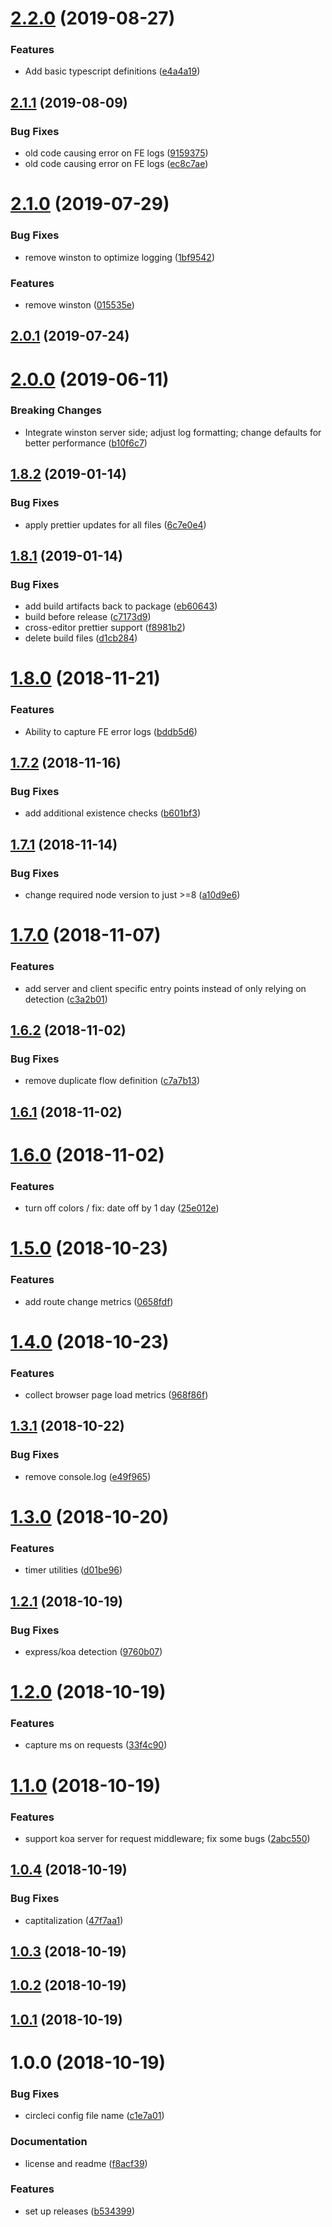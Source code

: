 # [2.2.0](https://github.com/sprucelabsai/sprucebot-log/compare/v2.1.1...v2.2.0) (2019-08-27)


### Features

* Add basic typescript definitions ([e4a4a19](https://github.com/sprucelabsai/sprucebot-log/commit/e4a4a19))

## [2.1.1](https://github.com/sprucelabsai/sprucebot-log/compare/v2.1.0...v2.1.1) (2019-08-09)


### Bug Fixes

* old code causing error on FE logs ([9159375](https://github.com/sprucelabsai/sprucebot-log/commit/9159375))
* old code causing error on FE logs ([ec8c7ae](https://github.com/sprucelabsai/sprucebot-log/commit/ec8c7ae))

# [2.1.0](https://github.com/sprucelabsai/sprucebot-log/compare/v2.0.0...v2.1.0) (2019-07-29)


### Bug Fixes

* remove winston to optimize logging ([1bf9542](https://github.com/sprucelabsai/sprucebot-log/commit/1bf9542))


### Features

* remove winston ([015535e](https://github.com/sprucelabsai/sprucebot-log/commit/015535e))

## [2.0.1](https://github.com/sprucelabsai/sprucebot-log/compare/v2.0.0...v2.0.1) (2019-07-24)

# [2.0.0](https://github.com/sprucelabsai/sprucebot-log/compare/v1.8.2...v2.0.0) (2019-06-11)


### Breaking Changes

* Integrate winston server side; adjust log formatting; change defaults for better performance ([b10f6c7](https://github.com/sprucelabsai/sprucebot-log/commit/b10f6c7))

## [1.8.2](https://github.com/sprucelabsai/sprucebot-log/compare/v1.8.1...v1.8.2) (2019-01-14)


### Bug Fixes

* apply prettier updates for all files ([6c7e0e4](https://github.com/sprucelabsai/sprucebot-log/commit/6c7e0e4))

## [1.8.1](https://github.com/sprucelabsai/sprucebot-log/compare/v1.8.0...v1.8.1) (2019-01-14)


### Bug Fixes

* add build artifacts back to package ([eb60643](https://github.com/sprucelabsai/sprucebot-log/commit/eb60643))
* build before release ([c7173d9](https://github.com/sprucelabsai/sprucebot-log/commit/c7173d9))
* cross-editor prettier support ([f8981b2](https://github.com/sprucelabsai/sprucebot-log/commit/f8981b2))
* delete build files ([d1cb284](https://github.com/sprucelabsai/sprucebot-log/commit/d1cb284))

# [1.8.0](https://github.com/sprucelabsai/sprucebot-log/compare/v1.7.2...v1.8.0) (2018-11-21)


### Features

* Ability to capture FE error logs ([bddb5d6](https://github.com/sprucelabsai/sprucebot-log/commit/bddb5d6))

## [1.7.2](https://github.com/sprucelabsai/sprucebot-log/compare/v1.7.1...v1.7.2) (2018-11-16)


### Bug Fixes

* add additional existence checks ([b601bf3](https://github.com/sprucelabsai/sprucebot-log/commit/b601bf3))

## [1.7.1](https://github.com/sprucelabsai/sprucebot-log/compare/v1.7.0...v1.7.1) (2018-11-14)


### Bug Fixes

* change required node version to just >=8 ([a10d9e6](https://github.com/sprucelabsai/sprucebot-log/commit/a10d9e6))

# [1.7.0](https://github.com/sprucelabsai/sprucebot-log/compare/v1.6.2...v1.7.0) (2018-11-07)


### Features

* add server and client specific entry points instead of only relying on detection ([c3a2b01](https://github.com/sprucelabsai/sprucebot-log/commit/c3a2b01))

## [1.6.2](https://github.com/sprucelabsai/sprucebot-log/compare/v1.6.1...v1.6.2) (2018-11-02)


### Bug Fixes

* remove duplicate flow definition ([c7a7b13](https://github.com/sprucelabsai/sprucebot-log/commit/c7a7b13))

## [1.6.1](https://github.com/sprucelabsai/sprucebot-log/compare/v1.6.0...v1.6.1) (2018-11-02)

# [1.6.0](https://github.com/sprucelabsai/sprucebot-log/compare/v1.5.0...v1.6.0) (2018-11-02)


### Features

* turn off colors / fix: date off by 1 day ([25e012e](https://github.com/sprucelabsai/sprucebot-log/commit/25e012e))

# [1.5.0](https://github.com/sprucelabsai/sprucebot-log/compare/v1.4.0...v1.5.0) (2018-10-23)


### Features

* add route change metrics ([0658fdf](https://github.com/sprucelabsai/sprucebot-log/commit/0658fdf))

# [1.4.0](https://github.com/sprucelabsai/sprucebot-log/compare/v1.3.1...v1.4.0) (2018-10-23)


### Features

* collect browser page load metrics ([968f86f](https://github.com/sprucelabsai/sprucebot-log/commit/968f86f))

## [1.3.1](https://github.com/sprucelabsai/sprucebot-log/compare/v1.3.0...v1.3.1) (2018-10-22)


### Bug Fixes

* remove console.log ([e49f965](https://github.com/sprucelabsai/sprucebot-log/commit/e49f965))

# [1.3.0](https://github.com/sprucelabsai/sprucebot-log/compare/v1.2.1...v1.3.0) (2018-10-20)


### Features

* timer utilities ([d01be96](https://github.com/sprucelabsai/sprucebot-log/commit/d01be96))

## [1.2.1](https://github.com/sprucelabsai/sprucebot-log/compare/v1.2.0...v1.2.1) (2018-10-19)


### Bug Fixes

* express/koa detection ([9760b07](https://github.com/sprucelabsai/sprucebot-log/commit/9760b07))

# [1.2.0](https://github.com/sprucelabsai/sprucebot-log/compare/v1.1.0...v1.2.0) (2018-10-19)


### Features

* capture ms on requests ([33f4c90](https://github.com/sprucelabsai/sprucebot-log/commit/33f4c90))

# [1.1.0](https://github.com/sprucelabsai/sprucebot-log/compare/v1.0.4...v1.1.0) (2018-10-19)


### Features

* support koa server for request middleware; fix some bugs ([2abc550](https://github.com/sprucelabsai/sprucebot-log/commit/2abc550))

## [1.0.4](https://github.com/sprucelabsai/sprucebot-log/compare/v1.0.3...v1.0.4) (2018-10-19)


### Bug Fixes

* captitalization ([47f7aa1](https://github.com/sprucelabsai/sprucebot-log/commit/47f7aa1))

## [1.0.3](https://github.com/sprucelabsai/sprucebot-log/compare/v1.0.2...v1.0.3) (2018-10-19)

## [1.0.2](https://github.com/sprucelabsai/sprucebot-log/compare/v1.0.1...v1.0.2) (2018-10-19)

## [1.0.1](https://github.com/sprucelabsai/sprucebot-log/compare/v1.0.0...v1.0.1) (2018-10-19)

# 1.0.0 (2018-10-19)


### Bug Fixes

* circleci config file name ([c1e7a01](https://github.com/sprucelabsai/sprucebot-log/commit/c1e7a01))


### Documentation

* license and readme ([f8acf39](https://github.com/sprucelabsai/sprucebot-log/commit/f8acf39))


### Features

* set up releases ([b534399](https://github.com/sprucelabsai/sprucebot-log/commit/b534399))
